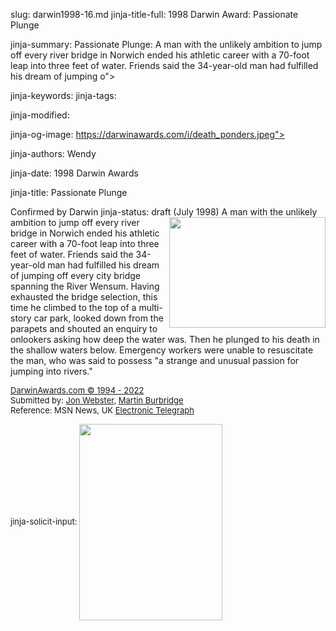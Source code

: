 slug: darwin1998-16.md
jinja-title-full: 1998 Darwin Award: Passionate Plunge

jinja-summary: Passionate Plunge: A man with the unlikely ambition to jump off every river bridge in Norwich ended his athletic career with a 70-foot leap into three feet of water. Friends said the 34-year-old man had fulfilled his dream of jumping o">

jinja-keywords:
jinja-tags:

jinja-modified:

jinja-og-image: https://darwinawards.com/i/death_ponders.jpeg">

jinja-authors: Wendy

jinja-date: 1998 Darwin Awards


jinja-title: Passionate Plunge

Confirmed by Darwin
jinja-status: draft
<A href="/art/mcgookin/" target="_top"><IMG
src="/i/art/mcgookin/twofeet.jpg" width=250 height=177 align="right" border=0></A>(July 1998) A man with the unlikely ambition to jump off every river bridge in Norwich ended his athletic career with a 70-foot leap into three feet of water. Friends said the 34-year-old man had fulfilled his dream of jumping off every city bridge spanning the River Wensum. Having exhausted the bridge selection, this time he climbed to the top of a multi-story car park, looked down from the parapets and shouted an enquiry to onlookers asking how deep the water was. Then he plunged to his death in the shallow waters below. Emergency workers were unable to resuscitate the man, who was said to possess "a strange and unusual passion for jumping into rivers." <!-- Mr Humphrey, 34, a sheet metal worker of Barnards Yard, Norwich -->
		<P align="left">
<FONT size="-1">
<A href="http://darwinawards.com/misc/copyright.html">
DarwinAwards.com &copy; 1994 - 2022</A>
<BR>
Submitted by: <A href="mailto:REMOVE-wienerpatrol@hotmail.com">Jon Webster</A>, <A href="mailto:REMOVE-mbubs@mediaone.net">Martin Burbridge</A><BR>
Reference: MSN News, UK <A href="http://www.telegraph.co.uk/et?ac=003795871704367&amp;rtmo=weo5tlib&amp;atmo=rrrrrrrq&amp;pg=/et/98/7/2/njump02.html">Electronic Telegraph</A>

jinja-solicit-input:
<A href="/art/banwell/" target="_top"><IMG
src="/i/art/banwell/darwin1998-16.gif" width="229" height="314"
align="center" border=0></A>



</H2>
</CENTER>

<!--#include file=nav_1998.html -->


